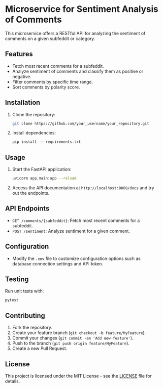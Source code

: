 # Microservice for Sentiment Analysis of Comments

This microservice offers a RESTful API for analyzing the sentiment of comments on a given subfeddit or category.

## Features

- Fetch most recent comments for a subfeddit.
- Analyze sentiment of comments and classify them as positive or negative.
- Filter comments by specific time range.
- Sort comments by polarity score.

## Installation

1. Clone the repository:

   ```bash
   git clone https://github.com/your_username/your_repository.git
   ```

2. Install dependencies:

   ```bash
   pip install -r requirements.txt
   ```

## Usage

1. Start the FastAPI application:

   ```bash
   uvicorn app.main:app --reload
   ```

2. Access the API documentation at `http://localhost:8000/docs` and try out the endpoints.

## API Endpoints

- `GET /comments/{subfeddit}`: Fetch most recent comments for a subfeddit.
- `POST /sentiment`: Analyze sentiment for a given comment.

## Configuration

- Modify the `.env` file to customize configuration options such as database connection settings and API token.

## Testing

Run unit tests with:

```bash
pytest
```

## Contributing

1. Fork the repository.
2. Create your feature branch (`git checkout -b feature/MyFeature`).
3. Commit your changes (`git commit -am 'Add new feature'`).
4. Push to the branch (`git push origin feature/MyFeature`).
5. Create a new Pull Request.

## License

This project is licensed under the MIT License - see the [LICENSE](LICENSE) file for details.
